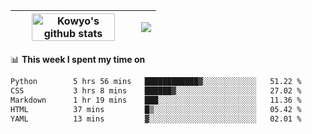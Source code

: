 | <a href="https://github.com/anuraghazra/github-readme-stats"><img width="85%" src="https://github-readme-stats.vercel.app/api?username=kowyo&show_icons=true&hide_border=true&theme=transparent" alt="Kowyo's github stats" /></a> | <a href="https://github.com/anuraghazra/github-readme-stats"><img align="center" src="https://github-readme-stats.vercel.app/api/top-langs/?username=kowyo&exclude_repo=Engineering-Competition-Robot,mobile-robot&hide=c,assembly,shaderlab,hlsl,mathematica,cmake&layout=compact&hide_border=true&theme=transparent" /></a> |
| ------------- | ------------- |

📊 **This week I spent my time on**
<!--START_SECTION:waka-->

```txt
Python        5 hrs 56 mins   ████████████▓░░░░░░░░░░░░   51.22 %
CSS           3 hrs 8 mins    ██████▓░░░░░░░░░░░░░░░░░░   27.02 %
Markdown      1 hr 19 mins    ███░░░░░░░░░░░░░░░░░░░░░░   11.36 %
HTML          37 mins         █▒░░░░░░░░░░░░░░░░░░░░░░░   05.42 %
YAML          13 mins         ▓░░░░░░░░░░░░░░░░░░░░░░░░   02.01 %
```

<!--END_SECTION:waka-->
